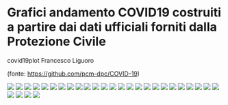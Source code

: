 # Grafici andamento COVID19 costruiti a partire dai dati ufficiali forniti dalla Protezione Civile 
covid19plot Francesco Liguoro

(fonte: https://github.com/pcm-dpc/COVID-19)

![](Grafici/Nazionale.bmp)
![](Grafici/GioNazionale.bmp)
![](Grafici/LogNazionale.bmp)
![](Grafici/Valle%20d'Aosta.bmp)
![](Grafici/ospedalizzatiValle%20d'Aosta.bmp)
![](Grafici/Lombardia.bmp)
![](Grafici/ospedalizzatiLombardia.bmp)
![](Grafici/Emilia%20Romagna.bmp)
![](Grafici/ospedalizzatiEmilia%20Romagna.bmp)
![](Grafici/Veneto.bmp)
![](Grafici/ospedalizzatiVeneto.bmp)
![](Grafici/Marche.bmp)
![](Grafici/ospedalizzatiMarche.bmp)
![](Grafici/Toscana.bmp)
![](Grafici/ospedalizzatiToscana.bmp)
![](Grafici/Abruzzo.bmp)
![](Grafici/ospedalizzatiAbruzzo.bmp)
![](Grafici/Lazio.bmp)
![](Grafici/ospedalizzatiLazio.bmp)
![](Grafici/Campania.bmp)
![](Grafici/ospedalizzatiCampania.bmp)
![](Grafici/Puglia.bmp)
![](Grafici/ospedalizzatiPuglia.bmp)
![](Grafici/Calabria.bmp)
![](Grafici/ospedalizzatiCalabria.bmp)
![](Grafici/Sicilia.bmp)
![](Grafici/ospedalizzatiSicilia.bmp)
![](Grafici/Sardegna.bmp)
![](Grafici/ospedalizzatiSardegna.bmp)
